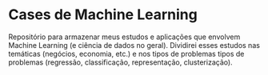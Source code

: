 # Cases de Machine Learning 

Repositório para armazenar meus estudos e aplicações que envolvem Machine Learning (e ciência de dados no geral). Dividirei esses estudos nas temáticas (negócios, economia, etc.) e nos tipos de problemas tipos de problemas (regressão, classificação, representação, clusterização).


